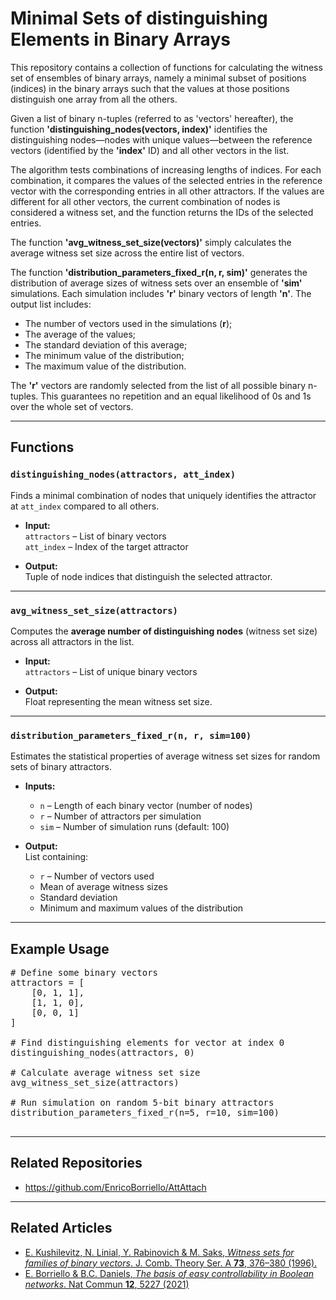 # Minimal Sets of distinguishing Elements in Binary Arrays

This repository contains a collection of functions for calculating the witness set of ensembles of binary arrays, namely a minimal subset of positions (indices) in the binary arrays such that the values at those positions distinguish one array from all the others.

Given a list of binary n-tuples (referred to as 'vectors' hereafter), the function **'distinguishing_nodes(vectors, index)'** identifies the distinguishing nodes—nodes with unique values—between the reference vectors (identified by the **'index'** ID) and all other vectors in the list.

The algorithm tests combinations of increasing lengths of indices. For each combination, it compares the values of the selected entries in the reference vector with the corresponding entries in all other attractors.
If the values are different for all other vectors, the current combination of nodes is considered a witness set, and the function returns the IDs of the selected entries.

The function **'avg_witness_set_size(vectors)'** simply calculates the average witness set size across the entire list of vectors.

The function **'distribution_parameters_fixed_r(n, r, sim)'** generates the distribution of average sizes of witness sets over an ensemble of **'sim'** simulations. Each simulation includes **'r'** binary vectors of length **'n'**. The output list includes:

* The number of vectors used in the simulations (**r**);
* The average of the values;
* The standard deviation of this average;
* The minimum value of the distribution;
* The maximum value of the distribution.

The **'r'** vectors are randomly selected from the list of all possible binary n-tuples. This guarantees no repetition and an equal likelihood of 0s and 1s over the whole set of vectors.


---

##  Functions

### `distinguishing_nodes(attractors, att_index)`
Finds a minimal combination of nodes that uniquely identifies the attractor at `att_index` compared to all others.

- **Input:**  
  `attractors` – List of binary vectors  
  `att_index` – Index of the target attractor

- **Output:**  
  Tuple of node indices that distinguish the selected attractor.

---

### `avg_witness_set_size(attractors)`
Computes the **average number of distinguishing nodes** (witness set size) across all attractors in the list.

- **Input:**  
  `attractors` – List of unique binary vectors

- **Output:**  
  Float representing the mean witness set size.

---

### `distribution_parameters_fixed_r(n, r, sim=100)`
Estimates the statistical properties of average witness set sizes for random sets of binary attractors.

- **Inputs:**
  - `n` – Length of each binary vector (number of nodes)
  - `r` – Number of attractors per simulation
  - `sim` – Number of simulation runs (default: 100)

- **Output:**  
  List containing:
  - `r` – Number of vectors used
  - Mean of average witness sizes
  - Standard deviation
  - Minimum and maximum values of the distribution

---

## Example Usage

<pre>
# Define some binary vectors
attractors = [
    [0, 1, 1],
    [1, 1, 0],
    [0, 0, 1]
]

# Find distinguishing elements for vector at index 0
distinguishing_nodes(attractors, 0)

# Calculate average witness set size
avg_witness_set_size(attractors)

# Run simulation on random 5-bit binary attractors
distribution_parameters_fixed_r(n=5, r=10, sim=100)
 </pre>
---



## Related Repositories
* https://github.com/EnricoBorriello/AttAttach

---


## Related Articles
* [E. Kushilevitz, N. Linial, Y. Rabinovich & M. Saks, *Witness sets for families of binary vectors*. 
J. Comb. Theory Ser. A **73**, 376–380 (1996).](https://www.sciencedirect.com/science/article/pii/S009731659680015X?via%3Dihub)
* [E. Borriello & B.C. Daniels, *The basis of easy controllability in Boolean networks*. Nat Commun **12**, 5227 (2021)](https://www.nature.com/articles/s41467-021-25533-3)
